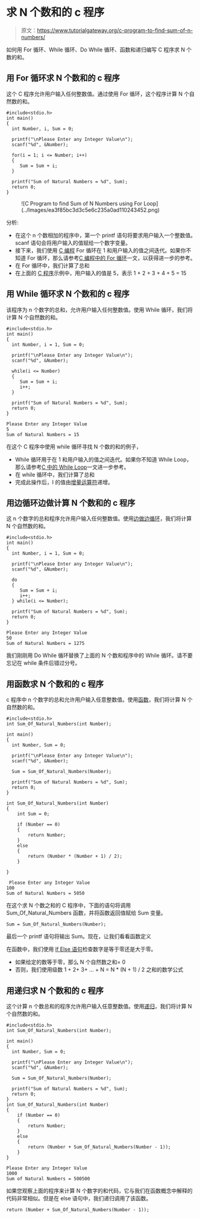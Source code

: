 # 求 N 个数和的 c 程序

> 原文：<https://www.tutorialgateway.org/c-program-to-find-sum-of-n-numbers/>

如何用 For 循环、While 循环、Do While 循环、函数和递归编写 C 程序求 N 个数的和。

## 用 For 循环求 N 个数和的 c 程序

这个 C 程序允许用户输入任何整数值。通过使用 For 循环，这个程序计算 N 个自然数的和。

```
#include<stdio.h>
int main()
{
  int Number, i, Sum = 0;

  printf("\nPlease Enter any Integer Value\n");
  scanf("%d", &Number);

  for(i = 1; i <= Number; i++)
  {
     Sum = Sum + i;
  }

  printf("Sum of Natural Numbers = %d", Sum);
  return 0;
}
```

<figure class="wp-block-image">![C Program to find Sum of N Numbers using For Loop](../Images/ea3f85bc3d3c5e6c235a0ad110243452.png)</figure>

分析:

*   在这个 n 个数相加的程序中，第一个 printf 语句将要求用户输入一个整数值。scanf 语句会将用户输入的值赋给一个数字变量。
*   接下来，我们使用 [C 编程](https://www.tutorialgateway.org/c-programming/) For 循环在 1 和用户输入的值之间迭代。如果你不知道 For 循环，那么请参考[C 编程中的 For 循环](https://www.tutorialgateway.org/for-loop-in-c-programming/)一文，以获得进一步的参考。
*   在 For 循环中，我们计算了总和
*   在上面的 [C 程序](https://www.tutorialgateway.org/c-programming-examples/)示例中，用户输入的值是 5，表示 1 + 2 + 3 + 4 + 5 = 15

## 用 While 循环求 N 个数和的 c 程序

该程序为 n 个数字的总和，允许用户输入任何整数值。使用 While 循环，我们将计算 N 个自然数的和。

```
#include<stdio.h>
int main()
{
  int Number, i = 1, Sum = 0;

  printf("\nPlease Enter any Integer Value\n");
  scanf("%d", &Number);

  while(i <= Number)
  {
     Sum = Sum + i;
     i++;
  }

  printf("Sum of Natural Numbers = %d", Sum);
  return 0;
}
```

```
Please Enter any Integer Value
5
Sum of Natural Numbers = 15
```

在这个 C 程序中使用 while 循环寻找 N 个数的和的例子，

*   While 循环用于在 1 和用户输入的值之间迭代。如果你不知道 While Loop，那么请参考[C 中的 While Loop](https://www.tutorialgateway.org/while-loop-in-c/)一文进一步参考。
*   在 while 循环中，我们计算了总和
*   完成此操作后，I 的值由[增量运算符](https://www.tutorialgateway.org/increment-and-decrement-operators-in-c/)递增。

## 用边循环边做计算 N 个数和的 c 程序

这 n 个数字的总和程序允许用户输入任何整数值。使用[边做边循环](https://www.tutorialgateway.org/do-while-loop-in-c/)，我们将计算 N 个自然数的和。

```
#include<stdio.h>
int main()
{
  int Number, i = 1, Sum = 0;

  printf("\nPlease Enter any Integer Value\n");
  scanf("%d", &Number);

  do
  {
     Sum = Sum + i;
     i++;
  } while(i <= Number);

  printf("Sum of Natural Numbers = %d", Sum);
  return 0;
}
```

```
Please Enter any Integer Value
50
Sum of Natural Numbers = 1275
```

我们刚刚用 Do While 循环替换了上面的 N 个数和程序中的 While 循环。请不要忘记在 while 条件后错过分号。

## 用函数求 N 个数和的 c 程序

c 程序中 n 个数字的总和允许用户输入任意整数值。使用[函数](https://www.tutorialgateway.org/functions-in-c/)，我们将计算 N 个自然数的和。

```
#include<stdio.h>
int Sum_Of_Natural_Numbers(int Number);

int main()
{
  int Number, Sum = 0;

  printf("\nPlease Enter any Integer Value\n");
  scanf("%d", &Number);

  Sum = Sum_Of_Natural_Numbers(Number);

  printf("Sum of Natural Numbers = %d", Sum);
  return 0;
}

int Sum_Of_Natural_Numbers(int Number)
{
	int Sum = 0;

	if (Number == 0)
	{
		return Number;
	}
	else
	{
		return (Number * (Number + 1) / 2);
	}

}
```

```
 Please Enter any Integer Value
100
Sum of Natural Numbers = 5050
```

在这个求 N 个数之和的 C 程序中，下面的语句将调用 Sum_Of_Natural_Numbers 函数，并将函数返回值赋给 Sum 变量。

 ```
Sum = Sum_Of_Natural_Numbers(Number);
```

最后一个 printf 语句将输出 Sum。现在，让我们看看函数定义

在函数中，我们使用 [If Else 语句](https://www.tutorialgateway.org/if-else-statement-in-c/)检查数字是等于零还是大于零。

*   如果给定的数等于零，那么 N 个自然数之和= 0
*   否则，我们使用级数 1 + 2+ 3+ … + N = N * (N + 1) / 2 之和的数学公式

## 用递归求 N 个数和的 c 程序

这个计算 n 个数总和的程序允许用户输入任意整数值。使用[递归](https://www.tutorialgateway.org/recursion-in-c/)，我们将计算 N 个自然数的和。

```
#include<stdio.h>
int Sum_Of_Natural_Numbers(int Number);

int main()
{
  int Number, Sum = 0;

  printf("\nPlease Enter any Integer Value\n");
  scanf("%d", &Number);

  Sum = Sum_Of_Natural_Numbers(Number);

  printf("Sum of Natural Numbers = %d", Sum);
  return 0;
}
int Sum_Of_Natural_Numbers(int Number)
{
	if (Number == 0)
	{
		return Number;
	}
	else
	{
		return (Number + Sum_Of_Natural_Numbers(Number - 1));
	}
}
```

```
Please Enter any Integer Value
1000
Sum of Natural Numbers = 500500
```

如果您观察上面的程序来计算 N 个数字的和代码，它与我们在函数概念中解释的代码非常相似。但是在 else 语句中，我们递归调用了该函数。

```
return (Number + Sum_Of_Natural_Numbers(Number - 1));
```